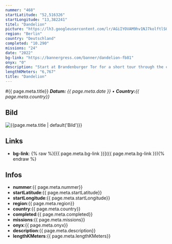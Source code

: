 ```yaml
---
nummer: "468"
startLatitude: "52,516326"
startLongitude: "13,382241"
titel: "Dandelion"
picture: "https://lh3.googleusercontent.com/lr/AGiIYOVAM9hv1NJ7kolftlSQiUSUtLB8p5zUTsoXUd0q9mGhrMazRq8nqB97KPlqNGLz3oneK2T2BdMuvU2O2McgLLGEn-sr0DPZ_Fyy2Xq5OLzbKARnOl0iE6VxjPaZt-YHDM5DGk6S0Rkm41fOq5bN3fLYHii7wCt92c-ubkzHLDbM3MUScOJ7tFuzAbUSafanVEiSdhGPaTDSut66ACPRI7cXPHXRMQ2g5Ue4cxd8UiRPL00h2XjfeFkZY6mBS9mYnZ94uM-Npqrw4bfD30q6lCONaPpimt1XE5iPiLWZkzXDzL_gDa2fpOUvZBipDFUVnYUZ-HxMvUvNbP4Xnmgva-67fuwFs8zATEgxdefwzX9dj_GbtvPd5nwfyg0huy-AWBe26QWoTpjgWWIbgxm_hD1fWya8FLLK8ycvnrt6bcFHitsmLh22bxXUihMn355mj1OnvWKikBQTYe-j1tNF7Vhofn4yz5HnP4gTArwG_G5IZbKocpoIS7RxaSysBzUUD2MeJTnJWlxw5BJ8eVdPDg8wyHoG0lMqvKsDd9cd5LuPAVk3wTLMCjpcJuQ7bA7XXPUyu0N5AZTxOlfGmk1QRJS8pJ5ESoJlHcq3sPI7jjUw5G-WQGgBjgTwfuQaDyl6pwNkdI1Z8AMtAQ0HwiWDSt-weV3tc_p1UeNBm6y2PCSGD6kmAifpfRsNrUjtS5sdY4bFnW3xhck5l2VmM07LRr-YuFsAjJhYEjPG_TgF2b8BzTd-C1H4IS6TKKm3-U2btusyuJICD1e-WYptojCAhoo_KvQylvR3nQ5ueICjfTSgs2vz5ZbTlS3b-1MyobwiXbiL5xnVZyKgpp_XONHFQ7bAmZw4j3OtJSWDDFAS8m0VtcvG7twz5R9iBn8ucOsHsKZ7orA-"
region: "Berlin"
country: "Deutschland"
completed: "10.290"
missions: "24"
date: "2022"
bg-link: "https://bannergress.com/banner/dandelion-fb81"
onyx: "0"
description: "Start at Brandenburger Tor for a short tour through the center of Berlin & discover some of the popular places & squares on the way to Rotes Rathaus. Pass the Bebelplatz, Nikoleikirche & Museumsinsel"
lengthKMeters: "6,767"
title: "Dandelion"
---
```


#{{ page.meta.title}}
_**Datum:** {{ page.meta.date }} • **Country:**{{ page.meta.country}}_

## Bild
![{{page.meta.title | default('Bild')}}]({{page.meta.picture}})

## Links
- **bg-link**: {% raw %}[{{ page.meta.bg-link }}]({{ page.meta.bg-link }}){% endraw %}

## Infos
- **nummer**:{{ page.meta.nummer}}
- **startLatitude**:{{ page.meta.startLatitude}}
- **startLongitude**:{{ page.meta.startLongitude}}
- **region**:{{ page.meta.region}}
- **country**:{{ page.meta.country}}
- **completed**:{{ page.meta.completed}}
- **missions**:{{ page.meta.missions}}
- **onyx**:{{ page.meta.onyx}}
- **description**:{{ page.meta.description}}
- **lengthKMeters**:{{ page.meta.lengthKMeters}}

